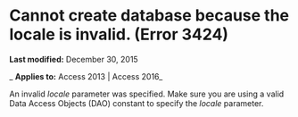 
# Cannot create database because the locale is invalid. (Error 3424)

 **Last modified:** December 30, 2015

 _ **Applies to:** Access 2013 | Access 2016_

An invalid  _locale_ parameter was specified. Make sure you are using a valid Data Access Objects (DAO) constant to specify the _locale_ parameter.

